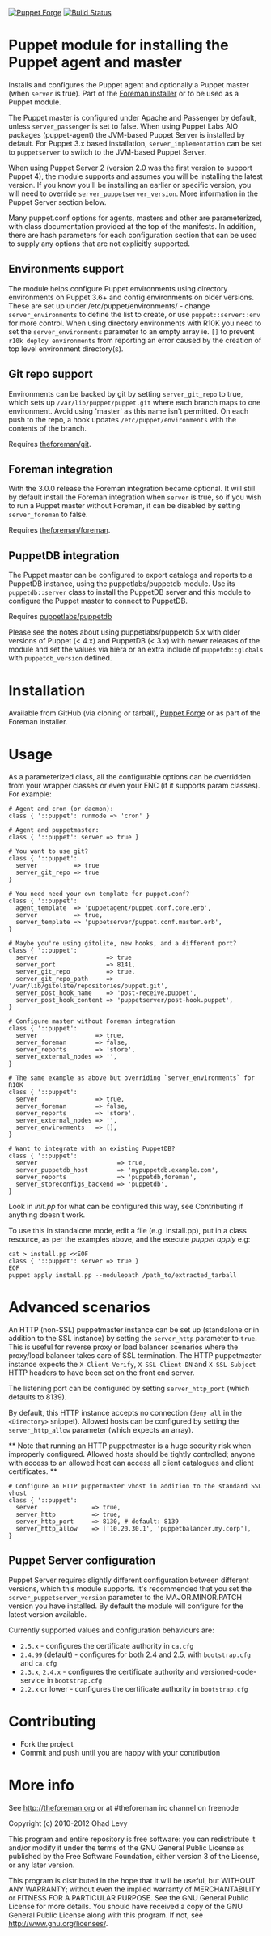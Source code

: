 [![Puppet Forge](http://img.shields.io/puppetforge/v/theforeman/puppet.svg)](https://forge.puppetlabs.com/theforeman/puppet)
[![Build Status](https://travis-ci.org/theforeman/puppet-puppet.svg?branch=master)](https://travis-ci.org/theforeman/puppet-puppet)

# Puppet module for installing the Puppet agent and master

Installs and configures the Puppet agent and optionally a Puppet master (when
`server` is true).  Part of the [Foreman installer](http://github.com/theforeman/foreman-installer)
or to be used as a Puppet module.

The Puppet master is configured under Apache and Passenger by default, unless
`server_passenger` is set to false. When using Puppet Labs AIO packages
(puppet-agent) the JVM-based Puppet Server is installed by default. For Puppet
3.x based installation, `server_implementation` can be set to `puppetserver`
to switch to the JVM-based Puppet Server.

When using Puppet Server 2 (version 2.0 was the first version to support Puppet 4),
the module supports and assumes you will be installing the latest version.
If you know you'll be installing an earlier or specific version, you will
need to override `server_puppetserver_version`. More information in the Puppet
Server section below.

Many puppet.conf options for agents, masters and other are parameterized, with
class documentation provided at the top of the manifests. In addition, there
are hash parameters for each configuration section that can be used to supply
any options that are not explicitly supported.

## Environments support

The module helps configure Puppet environments using directory environments on
Puppet 3.6+ and config environments on older versions.  These are set up under
/etc/puppet/environments/ - change `server_environments` to define the list to
create, or use `puppet::server::env` for more control. When using directory
environments with R10K you need to set the `server_environments` parameter to an
empty array ie. `[]` to prevent `r10k deploy environments` from reporting an
error caused by the creation of top level environment directory(s).

## Git repo support

Environments can be backed by git by setting `server_git_repo` to true, which
sets up `/var/lib/puppet/puppet.git` where each branch maps to one environment.
Avoid using 'master' as this name isn't permitted.  On each push to the repo, a
hook updates `/etc/puppet/environments` with the contents of the branch.

Requires [theforeman/git](https://forge.puppetlabs.com/theforeman/git).

## Foreman integration

With the 3.0.0 release the Foreman integration became optional.  It will still
by default install the Foreman integration when `server` is true,
so if you wish to run a Puppet master without Foreman, it can be disabled by
setting `server_foreman` to false.

Requires [theforeman/foreman](https://forge.puppetlabs.com/theforeman/foreman).

## PuppetDB integration

The Puppet master can be configured to export catalogs and reports to a
PuppetDB instance, using the puppetlabs/puppetdb module.  Use its
`puppetdb::server` class to install the PuppetDB server and this module to
configure the Puppet master to connect to PuppetDB.

Requires [puppetlabs/puppetdb](https://forge.puppetlabs.com/puppetlabs/puppetdb)

Please see the notes about using puppetlabs/puppetdb 5.x with older versions of Puppet (< 4.x) and PuppetDB (< 3.x) with
newer releases of the module and set the values via hiera or an extra include of `puppetdb::globals` with
`puppetdb_version` defined.

# Installation

Available from GitHub (via cloning or tarball), [Puppet Forge](https://forge.puppetlabs.com/theforeman/puppet)
or as part of the Foreman installer.

# Usage

As a parameterized class, all the configurable options can be overridden from your
wrapper classes or even your ENC (if it supports param classes). For example:

    # Agent and cron (or daemon):
    class { '::puppet': runmode => 'cron' }

    # Agent and puppetmaster:
    class { '::puppet': server => true }

    # You want to use git?
    class { '::puppet':
      server          => true
      server_git_repo => true
    }

    # You need need your own template for puppet.conf?
    class { '::puppet':
      agent_template  => 'puppetagent/puppet.conf.core.erb',
      server          => true,
      server_template => 'puppetserver/puppet.conf.master.erb',
    }

    # Maybe you're using gitolite, new hooks, and a different port?
    class { '::puppet':
      server                   => true
      server_port              => 8141,
      server_git_repo          => true,
      server_git_repo_path     => '/var/lib/gitolite/repositories/puppet.git',
      server_post_hook_name    => 'post-receive.puppet',
      server_post_hook_content => 'puppetserver/post-hook.puppet',
    }

    # Configure master without Foreman integration
    class { '::puppet':
      server                => true,
      server_foreman        => false,
      server_reports        => 'store',
      server_external_nodes => '',
    }

    # The same example as above but overriding `server_environments` for R10K
    class { '::puppet':
      server                => true,
      server_foreman        => false,
      server_reports        => 'store',
      server_external_nodes => '',
      server_environments   => [],
    }

    # Want to integrate with an existing PuppetDB?
    class { '::puppet':
      server                      => true,
      server_puppetdb_host        => 'mypuppetdb.example.com',
      server_reports              => 'puppetdb,foreman',
      server_storeconfigs_backend => 'puppetdb',
    }

Look in _init.pp_ for what can be configured this way, see Contributing if anything
doesn't work.

To use this in standalone mode, edit a file (e.g. install.pp), put in a class resource,
as per the examples above, and the execute _puppet apply_ e.g:

    cat > install.pp <<EOF
    class { '::puppet': server => true }
    EOF
    puppet apply install.pp --modulepath /path_to/extracted_tarball

# Advanced scenarios

An HTTP (non-SSL) puppetmaster instance can be set up (standalone or in addition to
the SSL instance) by setting the `server_http` parameter to `true`. This is useful for
reverse proxy or load balancer scenarios where the proxy/load balancer takes care of SSL
termination. The HTTP puppetmaster instance expects the `X-Client-Verify`, `X-SSL-Client-DN`
and `X-SSL-Subject` HTTP headers to have been set on the front end server.

The listening port can be configured by setting `server_http_port` (which defaults to 8139).

By default, this HTTP instance accepts no connection (`deny all` in the `<Directory>`
snippet). Allowed hosts can be configured by setting the `server_http_allow` parameter
(which expects an array).

** Note that running an HTTP puppetmaster is a huge security risk when improperly
configured. Allowed hosts should be tightly controlled; anyone with access to an allowed
host can access all client catalogues and client certificates. **

    # Configure an HTTP puppetmaster vhost in addition to the standard SSL vhost
    class { '::puppet':
      server               => true,
      server_http          => true,
      server_http_port     => 8130, # default: 8139
      server_http_allow    => ['10.20.30.1', 'puppetbalancer.my.corp'],
    }

## Puppet Server configuration

Puppet Server requires slightly different configuration between different
versions, which this module supports. It's recommended that you set the
`server_puppetserver_version` parameter to the MAJOR.MINOR.PATCH version
you have installed. By default the module will configure for the latest
version available.

Currently supported values and configuration behaviours are:

* `2.5.x` - configures the certificate authority in `ca.cfg`
* `2.4.99` (default) - configures for both 2.4 and 2.5, with `bootstrap.cfg`
  and `ca.cfg`
* `2.3.x`, `2.4.x` - configures the certificate authority and
  versioned-code-service in `bootstrap.cfg`
* `2.2.x` or lower - configures the certificate authority in `bootstrap.cfg`

# Contributing

* Fork the project
* Commit and push until you are happy with your contribution

# More info

See http://theforeman.org or at #theforeman irc channel on freenode

Copyright (c) 2010-2012 Ohad Levy

This program and entire repository is free software: you can redistribute it and/or modify
it under the terms of the GNU General Public License as published by
the Free Software Foundation, either version 3 of the License, or
any later version.

This program is distributed in the hope that it will be useful,
but WITHOUT ANY WARRANTY; without even the implied warranty of
MERCHANTABILITY or FITNESS FOR A PARTICULAR PURPOSE.  See the
GNU General Public License for more details.
You should have received a copy of the GNU General Public License
along with this program.  If not, see <http://www.gnu.org/licenses/>.
